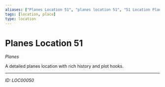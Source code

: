 ```yaml
---
aliases: ["Planes Location 51", "planes location 51", "51 Location Planes"]
tags: [location, place]
type: location
---
```


# Planes Location 51

*Planes*

A detailed planes location with rich history and plot hooks.

---
*ID: LOC00050*